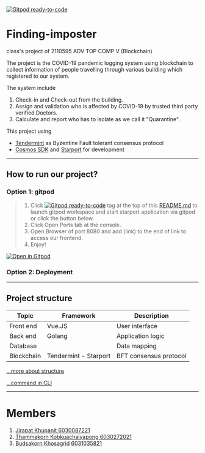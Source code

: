 [![Gitpod ready-to-code](https://img.shields.io/badge/Gitpod-ready--to--code-blue?logo=gitpod)](https://gitpod.io/#https://github.com/chantmk/Finding-imposter)
# Finding-imposter
 class's project of 2110595 ADV TOP COMP V (Blockchain) 

The project is the COVID-19 pandemic logging system using blockchain to collect information of people travelling through various building which registered to our system.

The system include
1. Check-in and Check-out from the building.
2. Assign and validation who is affected by COVID-19 by trusted third party verified Doctors.
3. Calculate and report who has to isolate as we call it "Quarantine".


 This project using 
 - [Tendermint](https://tendermint.com/) as Byzentine Fault tolerant consensus protocol
 - [Cosmos SDK](https://docs.cosmos.network/)  and [Starport](https://github.com/tendermint/starport) for development

---
## How to run our project?
###  **Option 1: gitpod**
> 1. Click [![Gitpod ready-to-code](https://img.shields.io/badge/Gitpod-ready--to--code-blue?logo=gitpod)](https://gitpod.io/#https://github.com/chantmk/Finding-imposter) tag at the top of this [README.md](README.md) to launch gitpod workspace and start starport application via gitpod or click the button below.
> 2. Click Open Ports tab at the console.
> 3. Open Browser of port 8080 and add (link) to the end of link to access our frontend.
> 4. Enjoy!

[![Open in Gitpod](https://gitpod.io/button/open-in-gitpod.svg)](https://gitpod.io/#https://github.com/<your-org>/<your-project>)


### **Option 2: Deployment**

>
>
>

---
## Project structure
|Topic|Framework|Description|
|-|-|-|
|Front end| Vue.JS | User interface 
|Back end| Golang | Application logic
|Database||Data mapping
|Blockchain| Tendermint - Starport| BFT consensus protocol

[...more about structure](doc/Description.md)

[...command in CLI](doc/Command.md)

---
# Members
1. [Jirapat Khupanit 6030087221](https://github.com/focusjk)
2. [Thammakorn Kobkuachaiyapong 6030272021](https://github.com/chantmk)
3. [Budsakorn Khosagrid 6031035821](https://github.com/mingokl02135)

